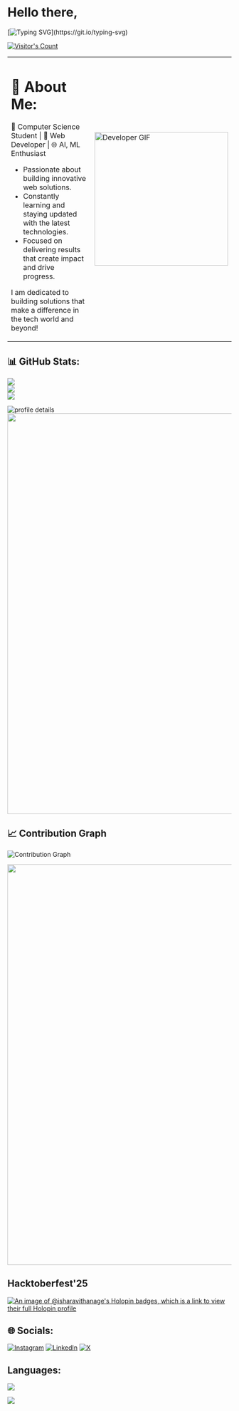 # Hello there,
<div>
  
[![Typing SVG](https://readme-typing-svg.demolab.com?font=Fira+Code&weight=700&size=32&duration=3000&pause=1000&color=0EB4F7&width=435&lines=I'm+Ishara+Harshana;AI+Enthusiast;Web+Developer;Tech+Enthusiast;CS+Undergrad;)](https://git.io/typing-svg)
</div>

[![Visitor's Count](https://komarev.com/ghpvc/?username=Ishara-Vithanage&color=brightgreen)](https://github.com/Ishara-Vithanage)

<table>
  <tr>
    <td>

<h1>💫 About Me:</h1>

🚀 Computer Science Student | 🎯 Web Developer | 🌐 AI, ML Enthusiast  
- Passionate about building innovative web solutions.    
- Constantly learning and staying updated with the latest technologies.  
- Focused on delivering results that create impact and drive progress.  

I am dedicated to building solutions that make a difference in the tech world and beyond!

</td>
    <td>
      <img src="https://user-images.githubusercontent.com/74038190/235224431-e8c8c12e-6826-47f1-89fb-2ddad83b3abf.gif" alt="Developer GIF" width="300"/>
    </td>
  </tr>
</table>

## 📊 GitHub Stats:
![](https://github-readme-stats.vercel.app/api?username=Ishara-Vithanage&theme=tokyonight&hide_border=false&include_all_commits=true&count_private=false)<br/>
![](https://github-readme-streak-stats.herokuapp.com/?user=Ishara-Vithanage&theme=tokyonight&hide_border=false)<br/>
![](https://github-readme-stats.vercel.app/api/top-langs/?username=Ishara-Vithanage&theme=tokyonight&hide_border=false&include_all_commits=true&count_private=false&layout=compact)
<!-- Profile Details Card -->
<img src="https://github-profile-summary-cards.vercel.app/api/cards/profile-details?username=Ishara-Vithanage&theme=tokyonight" alt="profile details"/>
</div>

<img src="https://user-images.githubusercontent.com/74038190/212284100-561aa473-3905-4a80-b561-0d28506553ee.gif" width="900"> 

## 📈 Contribution Graph
![Contribution Graph](https://github-readme-activity-graph.vercel.app/graph?username=Ishara-Vithanage&theme=react-dark&hide_border=true)


<picture>
  <source media="(prefers-color-scheme: dark)" srcset="https://raw.githubusercontent.com/Ishara-Vithanage/Ishara-Vithanage/output/github-snake-dark.svg" />
  <source media="(prefers-color-scheme: light)" srcset="https://raw.githubusercontent.com/Ishara-Vithanage/Ishara-Vithanage/output/github-snake.svg" />
</picture>

<img src="https://user-images.githubusercontent.com/74038190/212284100-561aa473-3905-4a80-b561-0d28506553ee.gif" width="900"> 

## Hacktoberfest'25 
[![An image of @isharavithanage's Holopin badges, which is a link to view their full Holopin profile](https://holopin.me/isharavithanage)](https://holopin.io/@isharavithanage)

## 🌐 Socials:
[![Instagram](https://img.shields.io/badge/Instagram-%23E4405F.svg?logo=Instagram&logoColor=white)](https://instagram.com/demonz_shara) 
[![LinkedIn](https://img.shields.io/badge/LinkedIn-%230077B5.svg?logo=linkedin&logoColor=white)](https://linkedin.com/in/ishara-harshana)
[![X](https://img.shields.io/badge/-%230077B5.svg?logo=x&logoColor=black)](https://x.com/demonz_shara)

## Languages:
<p align="left">
  <a href="https://skillicons.dev">
    <img src="https://skillicons.dev/icons?i=c,cpp,java,js,ts,py,solidity" />
  </a>
</p>

<!-- FOOTER -->
<p align="center w-screen">
  <img src="https://capsule-render.vercel.app/api?type=waving&height=120&color=8A2BE2&section=footer"/>
</p>


